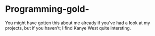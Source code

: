 # Programming-gold-

You might have gotten this about me already if you've had a look at my projects, but if you haven't; I find Kanye West quite intersting.

